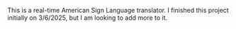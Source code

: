 This is a real-time American Sign Language translator. I finished this project initially on 3/6/2025, but I am looking to add more to it.
